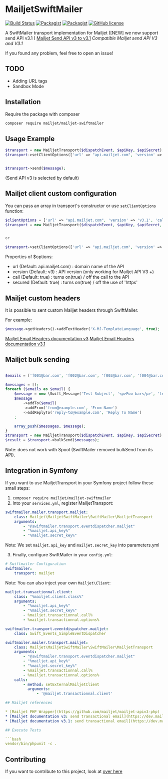 # MailjetSwiftMailer

[![Build Status](https://travis-ci.org/mailjet/MailjetSwiftMailer.svg?branch=master)](https://travis-ci.org/mailjet/MailjetSwiftMailer)
[![Packagist](https://img.shields.io/packagist/v/mailjet/mailjet-swiftmailer.svg)](https://packagist.org/packages/mailjet/mailjet-swiftmailer)
[![Packagist](https://img.shields.io/packagist/dt/mailjet/mailjet-swiftmailer.svg)](https://packagist.org/packages/mailjet/mailjet-swiftmailer)
[![GitHub license](https://img.shields.io/badge/license-MIT-blue.svg)](https://github.com/mailjet/MailjetSwiftMailer/blob/master/LICENSE.md)

A SwiftMailer transport implementation for Mailjet
([NEW] we now support send API v3.1 )
[Mailjet Send API v3 to v3.1](https://dev.mailjet.com/beta/#send-api-v3-to-v3-1)
*Compatible Mailjet send API V3 and V3.1*

If you found any problem, feel free to open an issue!

## TODO

* Adding URL tags
* Sandbox Mode

## Installation

Require the package with composer

```bash
composer require mailjet/mailjet-swiftmailer
```

## Usage Example

```php
$transport = new MailjetTransport($dispatchEvent, $apiKey, $apiSecret);
$transport->setClientOptions(['url' => "api.mailjet.com", 'version' => 'v3.1', 'call' => true]); // optional


$transport->send($message);
```


(Send API v3 is selected by default)
## Mailjet client custom configuration

You can pass an array in transport's constructor or use `setClientOptions` function:

```php
$clientOptions = ['url' => "api.mailjet.com", 'version' => 'v3.1', 'call' => false];
$transport = new MailjetTransport($dispatchEvent, $apiKey, $apiSecret, $clientOptions);


or

$transport->setClientOptions(['url' => "api.mailjet.com", 'version' => 'v3.1', 'call' => true]);
```

Properties of $options:

* url (Default: api.mailjet.com) : domain name of the API
* version (Default: v3) : API version (only working for Mailjet API V3 +)
* call (Default: true) : turns on(true) / off the call to the API
* secured (Default: true) : turns on(true) / off the use of 'https'

## Mailjet custom headers

It is possible to sent custom Mailjet headers through SwiftMailer. 

For example:

```php
$message->getHeaders()->addTextHeader('X-MJ-TemplateLanguage', true);
```

[Mailjet Email Headers documentation v3](https://dev.mailjet.com/guides/#send-api-json-properties)
[Mailjet Email Headers documentation v3.1](https://dev.mailjet.com/guides/#adding-email-headers)

## Mailjet bulk sending

```php

$emails = ['f001@bar.com', 'f002@bar.com', 'f003@bar.com', 'f004@bar.com', 'f005@bar.com', 'f006@bar.com', ...]

$messages = [];
foreach ($emails as $email) {
    $message = new \Swift_Message('Test Subject', '<p>Foo bar</p>', 'text/html');
    $message
        ->addTo($email)
        ->addFrom('from@example.com', 'From Name')
        ->addReplyTo('reply-to@example.com', 'Reply To Name')
    ;

    array_push($messages, $message);
}
$transport = new MailjetTransport($dispatchEvent, $apiKey, $apiSecret);
$result = $transport->bulkSend($messages);

```

Note: does not work with Spool (SwiftMailer removed bulkSend from its API).

## Integration in Symfony

If you want to use MailjetTransport in your Symfony project follow these small steps:

1. `composer require mailjet/mailjet-swiftmailer`
2. Into your `services.yml`, register MailjetTransport:

```yaml
swiftmailer.mailer.transport.mailjet:
    class: Mailjet\MailjetSwiftMailer\SwiftMailer\MailjetTransport
    arguments:
        - "@swiftmailer.transport.eventdispatcher.mailjet"
        - "%mailjet.api_key%"
        - "%mailjet.secret_key%"
```

Note: We set `mailjet.api_key` and `mailjet.secret_key` into parameters.yml

3. Finally, configure SwiftMailer in your `config.yml`:

```yaml
# Swiftmailer Configuration
swiftmailer:
    transport: mailjet
```

Note: You can also inject your own `Mailjet\Client`:

```yaml
mailjet.transactionnal.client:
    class: "%mailjet.client.class%"
    arguments:
        - "%mailjet.api_key%"
        - "%mailjet.secret_key%"
        - %mailjet.transactionnal.call%
        - %mailjet.transactionnal.options%

swiftmailer.transport.eventdispatcher.mailjet:
    class: Swift_Events_SimpleEventDispatcher

swiftmailer.mailer.transport.mailjet:
    class: Mailjet\MailjetSwiftMailer\SwiftMailer\MailjetTransport
    arguments:
        - "@swiftmailer.transport.eventdispatcher.mailjet"
        - "%mailjet.api_key%"
        - "%mailjet.secret_key%"
        - %mailjet.transactionnal.call%
        - %mailjet.transactionnal.options%
    calls:
        - method: setExternalMailjetClient
          arguments:
              - '@mailjet.transactionnal.client'

## Mailjet references

* [Mailjet PHP Wrapper](https://github.com/mailjet/mailjet-apiv3-php)
* [Mailjet documentation v3: send transactional email](https://dev.mailjet.com/guides/#send-transactional-email)
* [Mailjet documentation v3.1: send transactional email](https://dev.mailjet.com/beta/#send-transactional-email)

## Execute Tests

```bash
vendor/bin/phpunit -c .
```

## Contributing

If you want to contribute to this project, look at [over here](CONTRIBUTING.md)
